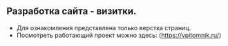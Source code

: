 ## Разработка сайта - визитки.
- Для ознакомления представлена только верстка страниц.
- Посмотреть работающий проект можно здесь: (https://vpitomnik.ru/)
